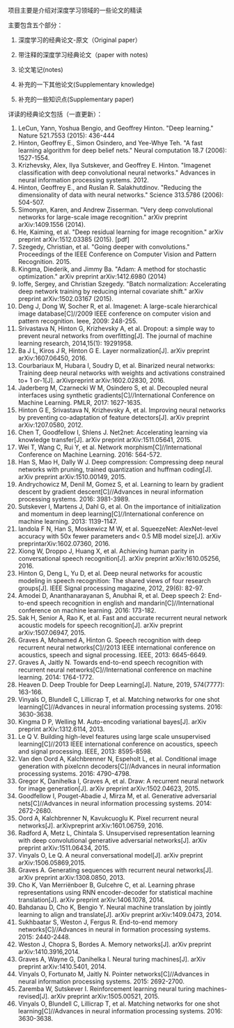项目主要是介绍对深度学习领域的一些论文的精读

主要包含五个部分：

1. 深度学习的经典论文-原文（Original paper） 

2. 带注释的深度学习经典论文（paper with notes)

3. 论文笔记(notes)

4. 补充的一下其他论文(Supplementary knowledge)

5. 补充的一些知识点(Supplementary paper)

   

详读的经典论文包括（一直更新）：
1.	LeCun, Yann, Yoshua Bengio, and Geoffrey Hinton. "Deep learning." Nature 521.7553 (2015): 436-444
2.	Hinton, Geoffrey E., Simon Osindero, and Yee-Whye Teh. "A fast learning algorithm for deep belief nets." Neural computation 18.7 (2006): 1527-1554.
3.	Krizhevsky, Alex, Ilya Sutskever, and Geoffrey E. Hinton. "Imagenet classification with deep convolutional neural networks." Advances in neural information processing systems. 2012.
4.	Hinton, Geoffrey E., and Ruslan R. Salakhutdinov. "Reducing the dimensionality of data with neural networks." Science 313.5786 (2006): 504-507. 
5.	Simonyan, Karen, and Andrew Zisserman. "Very deep convolutional networks for large-scale image recognition." arXiv preprint arXiv:1409.1556 (2014).
6.	He, Kaiming, et al. "Deep residual learning for image recognition." arXiv preprint arXiv:1512.03385 (2015). [pdf]
7.	Szegedy, Christian, et al. "Going deeper with convolutions." Proceedings of the IEEE Conference on Computer Vision and Pattern Recognition. 2015.
8.	Kingma, Diederik, and Jimmy Ba. "Adam: A method for stochastic optimization." arXiv preprint arXiv:1412.6980 (2014)
9.	Ioffe, Sergey, and Christian Szegedy. "Batch normalization: Accelerating deep network training by reducing internal covariate shift." arXiv preprint arXiv:1502.03167 (2015).
10.	Deng J, Dong W, Socher R, et al. Imagenet: A large-scale hierarchical image database[C]//2009 IEEE conference on computer vision and pattern recognition. Ieee, 2009: 248-255.
11.	Srivastava N, Hinton G, Krizhevsky A, et al. Dropout: a simple way to prevent neural networks from overfitting[J]. The journal of machine learning research, 2014,15(1): 19291958.
12.	Ba J L, Kiros J R, Hinton G E. Layer normalization[J]. arXiv preprint arXiv:1607.06450, 2016.
13.	Courbariaux M, Hubara I, Soudry D, et al. Binarized neural networks: Training deep neural networks with weights and activations constrained to+ 1 or-1[J]. arXivpreprint arXiv:1602.02830, 2016.
14.	Jaderberg M, Czarnecki W M, Osindero S, et al. Decoupled neural interfaces using synthetic gradients[C]//International Conference on Machine Learning. PMLR, 2017: 1627-1635.
15.	Hinton G E, Srivastava N, Krizhevsky A, et al. Improving neural networks by preventing co-adaptation of feature detectors[J]. arXiv preprint arXiv:1207.0580, 2012.
16.	Chen T, Goodfellow I, Shlens J. Net2net: Accelerating learning via knowledge transfer[J]. arXiv preprint arXiv:1511.05641, 2015.
17.	Wei T, Wang C, Rui Y, et al. Network morphism[C]//International Conference on Machine Learning. 2016: 564-572.
18.	Han S, Mao H, Dally W J. Deep compression: Compressing deep neural networks with pruning, trained quantization and huffman coding[J]. arXiv preprint arXiv:1510.00149, 2015.
19.	Andrychowicz M, Denil M, Gomez S, et al. Learning to learn by gradient descent by gradient descent[C]//Advances in neural information processing systems. 2016: 3981-3989.
20.	Sutskever I, Martens J, Dahl G, et al. On the importance of initialization and momentum in deep learning[C]//International conference on machine learning. 2013: 1139-1147.
21.	Iandola F N, Han S, Moskewicz M W, et al. SqueezeNet: AlexNet-level accuracy with 50x fewer parameters and< 0.5 MB model size[J]. arXiv preprintarXiv:1602.07360, 2016.
22.	Xiong W, Droppo J, Huang X, et al. Achieving human parity in conversational speech recognition[J]. arXiv preprint arXiv:1610.05256, 2016.
23.	Hinton G, Deng L, Yu D, et al. Deep neural networks for acoustic modeling in speech recognition: The shared views of four research groups[J]. IEEE Signal processing magazine, 2012, 29(6): 82-97.
24.	Amodei D, Ananthanarayanan S, Anubhai R, et al. Deep speech 2: End-to-end speech recognition in english and mandarin[C]//International conference on machine learning. 2016: 173-182.
25.	Sak H, Senior A, Rao K, et al. Fast and accurate recurrent neural network acoustic models for speech recognition[J]. arXiv preprint arXiv:1507.06947, 2015.
26.	Graves A, Mohamed A, Hinton G. Speech recognition with deep recurrent neural networks[C]//2013 IEEE international conference on acoustics, speech and signal processing. IEEE, 2013: 6645-6649.
27.	Graves A, Jaitly N. Towards end-to-end speech recognition with recurrent neural networks[C]//International conference on machine learning. 2014: 1764-1772.
28.	Heaven D. Deep Trouble for Deep Learning[J]. Nature, 2019, 574(7777): 163-166.
29.	Vinyals O, Blundell C, Lillicrap T, et al. Matching networks for one shot learning[C]//Advances in neural information processing systems. 2016: 3630-3638.
30.	Kingma D P, Welling M. Auto-encoding variational bayes[J]. arXiv preprint arXiv:1312.6114, 2013.
31.	Le Q V. Building high-level features using large scale unsupervised learning[C]//2013 IEEE international conference on acoustics, speech and signal processing. IEEE, 2013: 8595-8598.
32.	Van den Oord A, Kalchbrenner N, Espeholt L, et al. Conditional image generation with pixelcnn decoders[C]//Advances in neural information processing systems. 2016: 4790-4798.
33.	Gregor K, Danihelka I, Graves A, et al. Draw: A recurrent neural network for image generation[J]. arXiv preprint arXiv:1502.04623, 2015.
34.	Goodfellow I, Pouget-Abadie J, Mirza M, et al. Generative adversarial nets[C]//Advances in neural information processing systems. 2014: 2672-2680.
35.	Oord A, Kalchbrenner N, Kavukcuoglu K. Pixel recurrent neural networks[J]. arXivpreprint arXiv:1601.06759, 2016.
36.	Radford A, Metz L, Chintala S. Unsupervised representation learning with deep convolutional generative adversarial networks[J]. arXiv preprint  arXiv:1511.06434, 2015.
37.	Vinyals O, Le Q. A neural conversational model[J]. arXiv preprint arXiv:1506.05869,2015.
38.	Graves A. Generating sequences with recurrent neural networks[J]. arXiv preprint arXiv:1308.0850, 2013.
39.	Cho K, Van Merriënboer B, Gulcehre C, et al. Learning phrase representations using RNN encoder-decoder for statistical machine translation[J]. arXiv preprint arXiv:1406.1078, 2014.
40.	Bahdanau D, Cho K, Bengio Y. Neural machine translation by jointly learning to align and translate[J]. arXiv preprint arXiv:1409.0473, 2014.
41.	Sukhbaatar S, Weston J, Fergus R. End-to-end memory networks[C]//Advances in neural in formation processing systems. 2015: 2440-2448.
42.	Weston J, Chopra S, Bordes A. Memory networks[J]. arXiv preprint arXiv:1410.3916,2014.
43.	Graves A, Wayne G, Danihelka I. Neural turing machines[J]. arXiv preprint arXiv:1410.5401, 2014.
44.	Vinyals O, Fortunato M, Jaitly N. Pointer networks[C]//Advances in neural information processing systems. 2015: 2692-2700.
45.	Zaremba W, Sutskever I. Reinforcement learning neural turing machines-revised[J]. arXiv preprint arXiv:1505.00521, 2015.
46.	Vinyals O, Blundell C, Lillicrap T, et al. Matching networks for one shot
  learning[C]//Advances in neural information processing systems. 2016:
  3630-3638.
